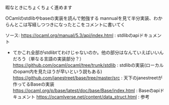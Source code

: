 暇なときにちょくちょく進めます

OCamlのstdlibやbaseの実装を読んで勉強する
mannualを見て半分実装、わからんとこは写経しつつきになったとこをコメントに書いてく

ソース:
https://ocaml.org/manual/5.3/api/index.html : stdlibのapiドキュメント

- てかこれ全部がstdlibtてわけじゃないのか。他の部分はなんていえばいいんだろう（単なる言語の実装部分？）
https://github.com/ocaml/ocaml/tree/trunk/stdlib : stdlibの実装(ローカルのopam内を見たほうが早いという説もある)
https://github.com/janestreet/base/tree/master/src : 天下のjanestreetが作ってるBaseの実装
https://ocaml.org/p/base/latest/doc/base/Base/index.html : Baseのapiドキュメント
https://ocamlverse.net/content/data_struct.html : 参考

